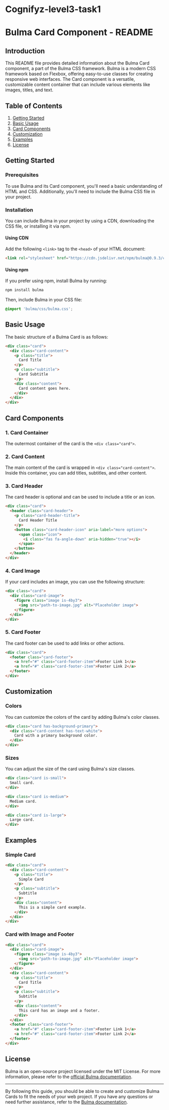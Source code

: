 # Cognifyz-level3-task1

# Bulma Card Component - README

## Introduction

This README file provides detailed information about the Bulma Card component, a part of the Bulma CSS framework. Bulma is a modern CSS framework based on Flexbox, offering easy-to-use classes for creating responsive web interfaces. The Card component is a versatile, customizable content container that can include various elements like images, titles, and text.

## Table of Contents

1. [Getting Started](#getting-started)
2. [Basic Usage](#basic-usage)
3. [Card Components](#card-components)
4. [Customization](#customization)
5. [Examples](#examples)
6. [License](#license)

## Getting Started

### Prerequisites

To use Bulma and its Card component, you'll need a basic understanding of HTML and CSS. Additionally, you'll need to include the Bulma CSS file in your project.

### Installation

You can include Bulma in your project by using a CDN, downloading the CSS file, or installing it via npm.

#### Using CDN

Add the following `<link>` tag to the `<head>` of your HTML document:

```html
<link rel="stylesheet" href="https://cdn.jsdelivr.net/npm/bulma@0.9.3/css/bulma.min.css">
```

#### Using npm

If you prefer using npm, install Bulma by running:

```sh
npm install bulma
```

Then, include Bulma in your CSS file:

```css
@import 'bulma/css/bulma.css';
```

## Basic Usage

The basic structure of a Bulma Card is as follows:

```html
<div class="card">
  <div class="card-content">
    <p class="title">
      Card Title
    </p>
    <p class="subtitle">
      Card Subtitle
    </p>
    <div class="content">
      Card content goes here.
    </div>
  </div>
</div>
```

## Card Components

### 1. Card Container

The outermost container of the card is the `<div class="card">`.

### 2. Card Content

The main content of the card is wrapped in `<div class="card-content">`. Inside this container, you can add titles, subtitles, and other content.

### 3. Card Header

The card header is optional and can be used to include a title or an icon.

```html
<div class="card">
  <header class="card-header">
    <p class="card-header-title">
      Card Header Title
    </p>
    <button class="card-header-icon" aria-label="more options">
      <span class="icon">
        <i class="fas fa-angle-down" aria-hidden="true"></i>
      </span>
    </button>
  </header>
</div>
```

### 4. Card Image

If your card includes an image, you can use the following structure:

```html
<div class="card">
  <div class="card-image">
    <figure class="image is-4by3">
      <img src="path-to-image.jpg" alt="Placeholder image">
    </figure>
  </div>
</div>
```

### 5. Card Footer

The card footer can be used to add links or other actions.

```html
<div class="card">
  <footer class="card-footer">
    <a href="#" class="card-footer-item">Footer Link 1</a>
    <a href="#" class="card-footer-item">Footer Link 2</a>
  </footer>
</div>
```

## Customization

### Colors

You can customize the colors of the card by adding Bulma's color classes.

```html
<div class="card has-background-primary">
  <div class="card-content has-text-white">
    Card with a primary background color.
  </div>
</div>
```

### Sizes

You can adjust the size of the card using Bulma's size classes.

```html
<div class="card is-small">
  Small card.
</div>

<div class="card is-medium">
  Medium card.
</div>

<div class="card is-large">
  Large card.
</div>
```

## Examples

### Simple Card

```html
<div class="card">
  <div class="card-content">
    <p class="title">
      Simple Card
    </p>
    <p class="subtitle">
      Subtitle
    </p>
    <div class="content">
      This is a simple card example.
    </div>
  </div>
</div>
```

### Card with Image and Footer

```html
<div class="card">
  <div class="card-image">
    <figure class="image is-4by3">
      <img src="path-to-image.jpg" alt="Placeholder image">
    </figure>
  </div>
  <div class="card-content">
    <p class="title">
      Card Title
    </p>
    <p class="subtitle">
      Subtitle
    </p>
    <div class="content">
      This card has an image and a footer.
    </div>
  </div>
  <footer class="card-footer">
    <a href="#" class="card-footer-item">Footer Link 1</a>
    <a href="#" class="card-footer-item">Footer Link 2</a>
  </footer>
</div>
```

## License

Bulma is an open-source project licensed under the MIT License. For more information, please refer to the [official Bulma documentation](https://bulma.io/documentation/overview/start/).

---

By following this guide, you should be able to create and customize Bulma Cards to fit the needs of your web project. If you have any questions or need further assistance, refer to the [Bulma documentation](https://bulma.io/documentation/).

